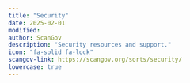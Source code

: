 ```yaml
---
title: "Security"
date: 2025-02-01
modified: 
author: ScanGov
description: "Security resources and support."
icon: "fa-solid fa-lock"
scangov-link: https://scangov.org/sorts/security/
lowercase: true
---
```

